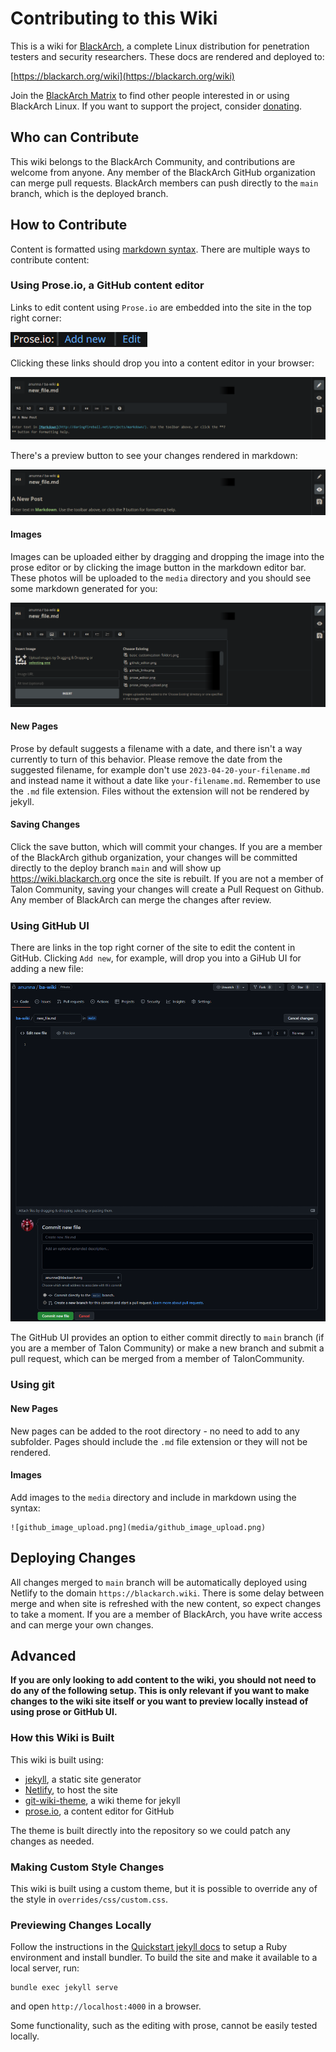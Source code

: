 # Contributing to this Wiki
This is a wiki for [BlackArch](https://blackarch.org), a complete Linux distribution for penetration testers and security researchers. These docs are rendered and deployed to:

[https://blackarch.org/wiki](https://blackarch.org/wiki)

Join the [BlackArch Matrix](https://matrix.to/#/%23BlackArch:matrix.org) to find other people interested in or using BlackArch Linux. If you want to support the project, consider [donating](https://blackarch.org/donate.html).

## Who can Contribute
This wiki belongs to the BlackArch Community, and contributions are welcome from anyone. Any member of the BlackArch GitHub organization can merge pull requests. BlackArch members can push directly to the `main` branch, which is the deployed branch.

## How to Contribute
Content is formatted using [markdown syntax](https://www.markdownguide.org/basic-syntax/). There are multiple ways to contribute content:

### Using Prose.io, a GitHub content editor
Links to edit content using `Prose.io` are embedded into the site in the top right corner:

![screenshot of prose links](media/prose_links.png)

Clicking these links should drop you into a content editor in your browser:

![screenshot prose editor](media/prose_editor.png)

There's a preview button to see your changes rendered in markdown:

![screenshot prose preview](media/prose_preview.png)

#### Images
Images can be uploaded either by dragging and dropping the image into the prose editor or by clicking the image button in the markdown editor bar. These photos will be uploaded to the `media` directory and you should see some markdown generated for you:

![prose_image_upload.png](media/prose_image_upload.png)

#### New Pages
Prose by default suggests a filename with a date, and there isn't a way currently to turn of this behavior. Please remove the date from the suggested filename, for example don't use `2023-04-20-your-filename.md` and instead name it without a date like `your-filename.md`. Remember to use the `.md` file extension. Files without the extension will not be rendered by jekyll.

#### Saving Changes
Click the save button, which will commit your changes. If you are a member of the BlackArch github organization, your changes will be committed directly to the deploy branch `main` and will show up https://wiki.blackarch.org once the site is rebuilt. If you are not a member of Talon Community, saving your changes will create a Pull Request on Github. Any member of BlackArch can merge the changes after review.

### Using GitHub UI
There are links in the top right corner of the site to edit the content in GitHub. Clicking `Add new`, for example, will drop you into a GiHub UI for adding a new file:

![screenshot github editor](media/github_editor.png)


The GitHub UI provides an option to either commit directly to `main` branch (if you are a member of Talon Community) or make a new branch and submit a pull request, which can be merged from a member of TalonCommunity.

### Using git

#### New Pages
New pages can be added to the root directory - no need to add to any subfolder. Pages should include the `.md` file extension or they will not be rendered.

#### Images
Add images to the `media` directory and include in markdown using the syntax:

```
![github_image_upload.png](media/github_image_upload.png)
```

## Deploying Changes
All changes merged to `main` branch will be automatically deployed using Netlify to the domain `https://blackarch.wiki`. There is some delay between merge and when site is refreshed with the new content, so expect changes to take a moment. If you are a member of BlackArch, you have write access and can merge your own changes.

## Advanced
**If you are only looking to add content to the wiki, you should not need to do any of the following setup. This is only relevant if you want to make changes to the wiki site itself or you want to preview locally instead of using prose or GitHub UI.**

### How this Wiki is Built

This wiki is built using:
- [jekyll](https://jekyllrb.com/docs/), a static site generator
- [Netlify](https://www.netlify.com), to host the site
- [git-wiki-theme](https://github.com/Drassil/git-wiki-theme), a wiki theme for jekyll
- [prose.io](https://github.com/prose/prose), a content editor for GitHub

The theme is built directly into the repository so we could patch any changes as needed.

### Making Custom Style Changes
This wiki is built using a custom theme, but it is possible to override any of the style in `overrides/css/custom.css`.

### Previewing Changes Locally
Follow the instructions in the [Quickstart jekyll docs](https://jekyllrb.com/docs/) to setup a Ruby environment and install bundler.  To build the site and make it available to a local server, run:

```
bundle exec jekyll serve
```

and open `http://localhost:4000` in a browser.

Some functionality, such as the editing with prose, cannot be easily tested locally.
